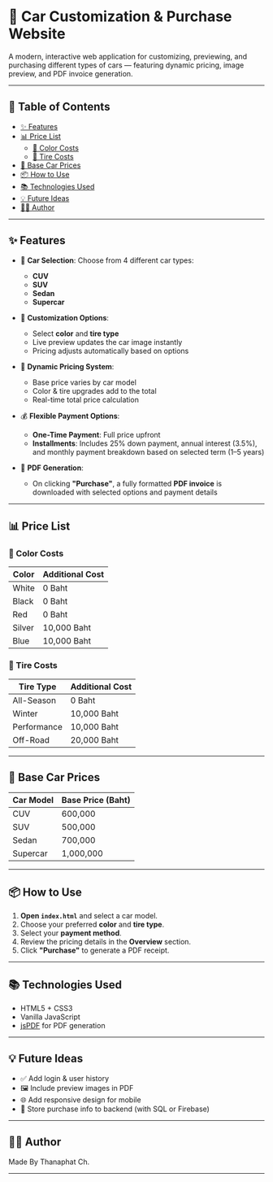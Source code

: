 # 🚗 Car Customization & Purchase Website

A modern, interactive web application for customizing, previewing, and purchasing different types of cars — featuring dynamic pricing, image preview, and PDF invoice generation.

---

## 📑 Table of Contents

- [✨ Features](#-features)
- [📊 Price List](#-price-list)
  - [🎨 Color Costs](#-color-costs)
  - [🛞 Tire Costs](#-tire-costs)
- [📐 Base Car Prices](#-base-car-prices)
- [📦 How to Use](#-how-to-use)
- [📚 Technologies Used](#-technologies-used)
- [💡 Future Ideas](#-future-ideas)
- [🧑‍💻 Author](#-author)

---

## ✨ Features

- 🔧 **Car Selection**: Choose from 4 different car types:
  - **CUV**
  - **SUV**
  - **Sedan**
  - **Supercar**
  
- 🎨 **Customization Options**:
  - Select **color** and **tire type**
  - Live preview updates the car image instantly
  - Pricing adjusts automatically based on options

- 💸 **Dynamic Pricing System**:
  - Base price varies by car model
  - Color & tire upgrades add to the total
  - Real-time total price calculation

- 💰 **Flexible Payment Options**:
  - **One-Time Payment**: Full price upfront
  - **Installments**: Includes 25% down payment, annual interest (3.5%), and monthly payment breakdown based on selected term (1–5 years)

- 📄 **PDF Generation**:
  - On clicking **"Purchase"**, a fully formatted **PDF invoice** is downloaded with selected options and payment details

---

## 📊 Price List

### 🎨 Color Costs
| Color     | Additional Cost |
|-----------|------------------|
| White     | 0 Baht           |
| Black     | 0 Baht           |
| Red       | 0 Baht           |
| Silver    | 10,000 Baht      |
| Blue      | 10,000 Baht      |

### 🛞 Tire Costs
| Tire Type     | Additional Cost |
|---------------|------------------|
| All-Season    | 0 Baht           |
| Winter        | 10,000 Baht      |
| Performance   | 10,000 Baht      |
| Off-Road      | 20,000 Baht      |

---

## 📐 Base Car Prices

| Car Model | Base Price (Baht) |
|-----------|-------------------|
| CUV       | 600,000           |
| SUV       | 500,000           |
| Sedan     | 700,000           |
| Supercar  | 1,000,000         |

---

## 📦 How to Use

1. **Open `index.html`** and select a car model.
2. Choose your preferred **color** and **tire type**.
3. Select your **payment method**.
4. Review the pricing details in the **Overview** section.
5. Click **"Purchase"** to generate a PDF receipt.

---

## 📚 Technologies Used

- HTML5 + CSS3
- Vanilla JavaScript
- [jsPDF](https://github.com/parallax/jsPDF) for PDF generation

---

## 💡 Future Ideas

- ✅ Add login & user history  
- 🖼️ Include preview images in PDF  
- 🌐 Add responsive design for mobile  
- 🛒 Store purchase info to backend (with SQL or Firebase)

---

## 🧑‍💻 Author

Made By Thanaphat Ch.

---
